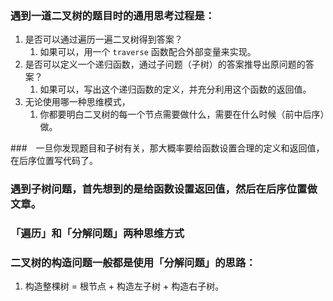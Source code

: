 ### 遇到一道二叉树的题目时的通用思考过程是：
1. 是否可以通过遍历一遍二叉树得到答案？
    1. 如果可以，用一个 `traverse` 函数配合外部变量来实现。
2. 是否可以定义一个递归函数，通过子问题（子树）的答案推导出原问题的答案？
    1. 如果可以，写出这个递归函数的定义，并充分利用这个函数的返回值。
3. 无论使用哪一种思维模式，
    1. 你都要明白二叉树的每一个节点需要做什么，需要在什么时候（前中后序）做。

###　一旦你发现题目和子树有关，那大概率要给函数设置合理的定义和返回值，在后序位置写代码了。

### 遇到子树问题，首先想到的是给函数设置返回值，然后在后序位置做文章。

### 「遍历」和「分解问题」两种思维方式

### 二叉树的**构造**问题一般都是使用「分解问题」的思路：
1. 构造整棵树 = 根节点 + 构造左子树 + 构造右子树。


